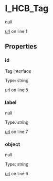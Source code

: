 # I_HCB_Tag

null 

[url](https://github.com/devramsean0/hcb.js/blob/4b9ac62/src/api_schemas/tag.ts#L1) on line 1  

## Properties
### id

Tag interface 

Type: string  

[url](https://github.com/devramsean0/hcb.js/blob/4b9ac62/src/api_schemas/tag.ts#L5) on line 5  

### label

null 

Type: string  

[url](https://github.com/devramsean0/hcb.js/blob/4b9ac62/src/api_schemas/tag.ts#L7) on line 7  

### object

null 

Type: string  

[url](https://github.com/devramsean0/hcb.js/blob/4b9ac62/src/api_schemas/tag.ts#L6) on line 6  

